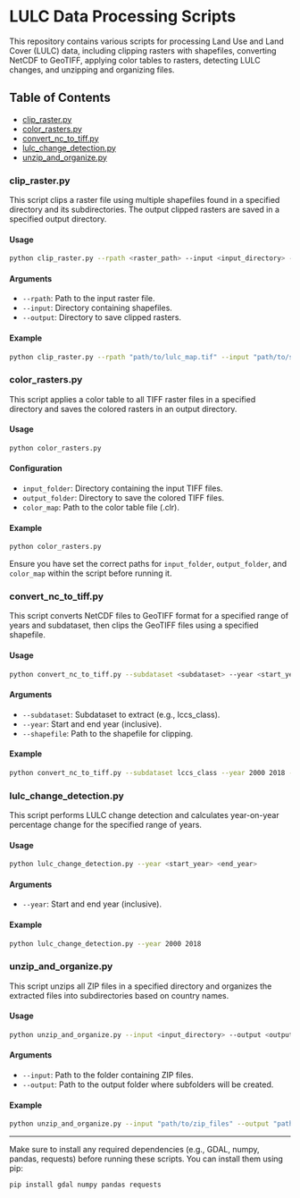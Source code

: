 # LULC Data Processing Scripts

This repository contains various scripts for processing Land Use and Land Cover (LULC) data, including clipping rasters with shapefiles, converting NetCDF to GeoTIFF, applying color tables to rasters, detecting LULC changes, and unzipping and organizing files.

## Table of Contents

- [clip_raster.py](#clip_rasterpy)
- [color_rasters.py](#color_rasterspy)
- [convert_nc_to_tiff.py](#convert_nc_to_tiffpy)
- [lulc_change_detection.py](#lulc_change_detectionpy)
- [unzip_and_organize.py](#unzip_and_organizepy)

### clip_raster.py

This script clips a raster file using multiple shapefiles found in a specified directory and its subdirectories. The output clipped rasters are saved in a specified output directory.

#### Usage

```sh
python clip_raster.py --rpath <raster_path> --input <input_directory> --output <output_directory>
```

#### Arguments

- `--rpath`: Path to the input raster file.
- `--input`: Directory containing shapefiles.
- `--output`: Directory to save clipped rasters.

#### Example

```sh
python clip_raster.py --rpath "path/to/lulc_map.tif" --input "path/to/shapefiles" --output "path/to/output"
```

### color_rasters.py

This script applies a color table to all TIFF raster files in a specified directory and saves the colored rasters in an output directory.

#### Usage

```sh
python color_rasters.py
```

#### Configuration

- `input_folder`: Directory containing the input TIFF files.
- `output_folder`: Directory to save the colored TIFF files.
- `color_map`: Path to the color table file (.clr).

#### Example

```sh
python color_rasters.py
```

Ensure you have set the correct paths for `input_folder`, `output_folder`, and `color_map` within the script before running it.

### convert_nc_to_tiff.py

This script converts NetCDF files to GeoTIFF format for a specified range of years and subdataset, then clips the GeoTIFF files using a specified shapefile.

#### Usage

```sh
python convert_nc_to_tiff.py --subdataset <subdataset> --year <start_year> <end_year> --shapefile <shapefile>
```

#### Arguments

- `--subdataset`: Subdataset to extract (e.g., lccs_class).
- `--year`: Start and end year (inclusive).
- `--shapefile`: Path to the shapefile for clipping.

#### Example

```sh
python convert_nc_to_tiff.py --subdataset lccs_class --year 2000 2018 --shapefile "path/to/shapefile.shp"
```

### lulc_change_detection.py

This script performs LULC change detection and calculates year-on-year percentage change for the specified range of years.

#### Usage

```sh
python lulc_change_detection.py --year <start_year> <end_year>
```

#### Arguments

- `--year`: Start and end year (inclusive).

#### Example

```sh
python lulc_change_detection.py --year 2000 2018
```

### unzip_and_organize.py

This script unzips all ZIP files in a specified directory and organizes the extracted files into subdirectories based on country names.

#### Usage

```sh
python unzip_and_organize.py --input <input_directory> --output <output_directory>
```

#### Arguments

- `--input`: Path to the folder containing ZIP files.
- `--output`: Path to the output folder where subfolders will be created.

#### Example

```sh
python unzip_and_organize.py --input "path/to/zip_files" --output "path/to/output"
```

---

Make sure to install any required dependencies (e.g., GDAL, numpy, pandas, requests) before running these scripts. You can install them using pip:

```sh
pip install gdal numpy pandas requests
```
